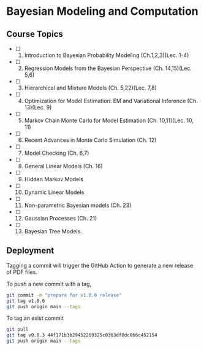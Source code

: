 # Bayesian Modeling and Computation

## Course Topics

- [ ] 01. Introduction to Bayesian Probability Modeling (Ch.1,2,3)(Lec. 1-4) 
- [ ] 02. Regression Models from the Bayesian Perspective (Ch. 14,15)(Lec. 5,6) 
- [ ] 03. Hierarchical and Mixture Models (Ch. 5,22)(Lec. 7,8) 
- [ ] 04. Optimization for Model Estimation: EM and Variational Inference (Ch. 13)(Lec. 9) 
- [ ] 05. Markov Chain Monte Carlo for Model Estimation (Ch. 10,11)(Lec. 10, 11)
- [ ] 06. Recent Advances in Monte Carlo Simulation (Ch. 12)
- [ ] 07. Model Checking (Ch. 6,7)
- [ ] 08. General Linear Models (Ch. 16)
- [ ] 09. Hidden Markov Models
- [ ] 10. Dynamic Linear Models
- [ ] 11. Non-parametric Bayesian models (Ch. 23)
- [ ] 12. Gaussian Processes (Ch. 21)
- [ ] 13. Bayesian Tree Models

## Deployment

Tagging a commit will trigger the GitHub Action to generate a new release of PDF files.

To push a new commit with a tag,

```bash
git commit -m "prepare for v1.0.0 release"
git tag v1.0.0
git push origin main --tags
```
To tag an exist commit

```bash
git pull
git tag v0.0.3 44f171b3b29452269325c0363df0dc066c452154
git push origin main --tags
```
